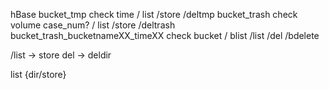 hBase   bucket_tmp                          check time                      / list /store /deltmp 
        bucket_trash                        check volume case_num?          / list /store /deltrash
        bucket_trash_bucketnameXX_timeXX    check bucket                    / blist /list /del /bdelete


/list -> store del -> deldir

list {dir/store}